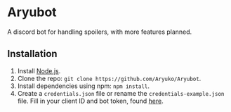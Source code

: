 # Aryubot
A discord bot for handling spoilers, with more features planned.

## Installation 

1. Install [Node.js](https://nodejs.org/en/download/).
2. Clone the repo: ``git clone https://github.com/Aryuko/Aryubot``.
3. Install dependencies using npm: ``npm install``.
4. Create a ``credentials.json`` file or rename the ``credentials-example.json`` file. Fill in your client ID and bot token, found [here](https://discordapp.com/developers/applications/me).

